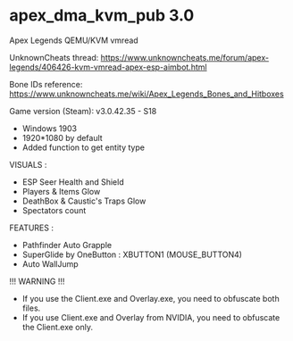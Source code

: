# apex_dma_kvm_pub 3.0
 Apex Legends QEMU/KVM vmread

UnknownCheats thread: https://www.unknowncheats.me/forum/apex-legends/406426-kvm-vmread-apex-esp-aimbot.html

Bone IDs reference: https://www.unknowncheats.me/wiki/Apex_Legends_Bones_and_Hitboxes

Game version (Steam): v3.0.42.35 - S18

- Windows 1903
- 1920*1080 by default
- Added function to get entity type

VISUALS :
- ESP Seer Health and Shield
- Players & Items Glow
- DeathBox & Caustic's Traps Glow
- Spectators count

FEATURES :
- Pathfinder Auto Grapple
- SuperGlide by OneButton : XBUTTON1 (MOUSE_BUTTON4)
- Auto WallJump

!!! WARNING !!!
- If you use the Client.exe and Overlay.exe, you need to obfuscate both files.
- If you use Client.exe and Overlay from NVIDIA, you need to obfuscate the Client.exe only.
